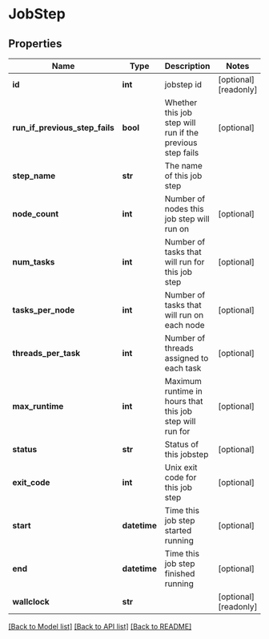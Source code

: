 # JobStep

## Properties
Name | Type | Description | Notes
------------ | ------------- | ------------- | -------------
**id** | **int** | jobstep id | [optional] [readonly] 
**run_if_previous_step_fails** | **bool** | Whether this job step will run if the previous step fails | [optional] 
**step_name** | **str** | The name of this job step | 
**node_count** | **int** | Number of nodes this job step will run on | [optional] 
**num_tasks** | **int** | Number of tasks that will run for this job step | [optional] 
**tasks_per_node** | **int** | Number of tasks that will run on each node | [optional] 
**threads_per_task** | **int** | Number of threads assigned to each task | [optional] 
**max_runtime** | **int** | Maximum runtime in hours that this job step will run for | [optional] 
**status** | **str** | Status of this jobstep | [optional] 
**exit_code** | **int** | Unix exit code for this job step | [optional] 
**start** | **datetime** | Time this job step started running | [optional] 
**end** | **datetime** | Time this job step finished running | [optional] 
**wallclock** | **str** |  | [optional] [readonly] 

[[Back to Model list]](../README.md#documentation-for-models) [[Back to API list]](../README.md#documentation-for-api-endpoints) [[Back to README]](../README.md)


